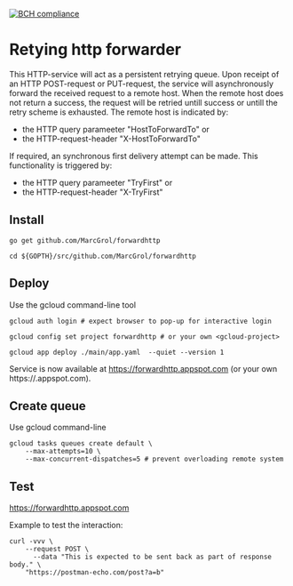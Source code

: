 [![BCH compliance](https://bettercodehub.com/edge/badge/MarcGrol/forwardhttp?branch=master)](https://bettercodehub.com/)


# Retying http forwarder

This HTTP-service will act as a persistent retrying queue.
Upon receipt of an HTTP POST-request or PUT-request, the service will asynchronously forward the received request to a remote host.
When the remote host does not return a success, the request will be retried untill success or 
untill the retry scheme is exhausted.
The remote host is indicated by:
- the HTTP query parameeter "HostToForwardTo" or
- the HTTP-request-header "X-HostToForwardTo"

If required, an synchronous first delivery attempt can be made. This functionality is triggered by:
- the HTTP query parameeter "TryFirst" or
- the HTTP-request-header "X-TryFirst"

## Install

    go get github.com/MarcGrol/forwardhttp
    
    cd ${GOPTH}/src/github.com/MarcGrol/forwardhttp
   
## Deploy

Use the gcloud command-line tool

    gcloud auth login # expect browser to pop-up for interactive login
    
    gcloud config set project forwardhttp # or your own <gcloud-project>
    
    gcloud app deploy ./main/app.yaml  --quiet --version 1
    
Service is now available at https://forwardhttp.appspot.com (or your own https://<gcloud-project>.appspot.com).
    
        
## Create queue

Use gcloud command-line

    gcloud tasks queues create default \
        --max-attempts=10 \
        --max-concurrent-dispatches=5 # prevent overloading remote system


## Test

https://forwardhttp.appspot.com


Example to test the interaction:

    curl -vvv \
        --request POST \
          --data "This is expected to be sent back as part of response body." \
        "https://postman-echo.com/post?a=b" 

